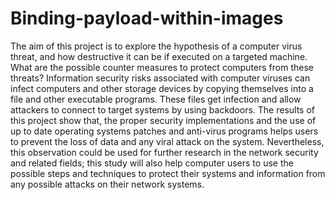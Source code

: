 # Binding-payload-within-images
The aim of this project is to explore the hypothesis of a computer virus threat, and how destructive it can be if executed on a targeted machine. What are the possible counter measures to protect computers from these threats? Information security risks associated with computer viruses can infect computers and other storage devices by copying themselves into a file and other executable programs. These files get infection and allow attackers to connect to target systems by using backdoors. The results of this project show that, the proper security implementations and the use of up to date operating systems patches and anti-virus programs helps users to prevent the loss of data and any viral attack on the system. Nevertheless, this observation could be used for further research in the network security and related fields; this study will also help computer users to use the possible steps and techniques to protect their systems and information from any possible attacks on their network systems.

